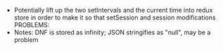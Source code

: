 - Potentially lift up the two setIntervals and the current time into redux store in order to make it so that setSession and session modifications
  PROBLEMS:
- Notes: DNF is stored as infinity; JSON stringifies as "null", may be a problem
